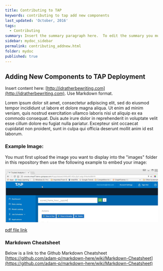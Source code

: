 ```yaml
---
title: Contributing to TAP
keywords: contributing to tap add new components
last_updated: 'October, 2016'
tags:
  - Contributing
summary: Insert the summary paragraph here.  To edit the summary you must edit the meta data for this post. 
sidebar: mydoc_sidebar
permalink: contributing_addnew.html
folder: mydoc
published: true
---
```


## Adding New Components to TAP Deployment

Insert content here: [http://idratherbewriting.com](http://idratherbewriting.com). Use Markdown format.

Lorem ipsum dolor sit amet, consectetur adipiscing elit, sed do eiusmod tempor incididunt ut labore et dolore magna aliqua. Ut enim ad minim veniam, quis nostrud exercitation ullamco laboris nisi ut aliquip ex ea commodo consequat. Duis aute irure dolor in reprehenderit in voluptate velit esse cillum dolore eu fugiat nulla pariatur. Excepteur sint occaecat cupidatat non proident, sunt in culpa qui officia deserunt mollit anim id est laborum.

### Example Image:

You must first upload the image you want to display into the "images" folder in this repository then use the following example to embed your image:

![EditField_DataCatalog.jpg](/images/EditField_DataCatalog.jpg)

[pdf file link](/pdfs/TAPUserManagementDocumentation.docx.pdf)

### Markdown Cheatsheet

Below is a link to the Github Markdown Cheatsheet 
[https://github.com/adam-p/markdown-here/wiki/Markdown-Cheatsheet](https://github.com/adam-p/markdown-here/wiki/Markdown-Cheatsheet)
